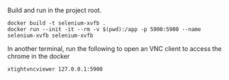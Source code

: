 Build and run in the project root.

```
docker build -t selenium-xvfb .
docker run --init -it --rm -v $(pwd):/app -p 5900:5900 --name selenium-xvfb selenium-xvfb
```

In another terminal, run the following to open an VNC client to access the chrome in the docker

```
xtightvncviewer 127.0.0.1:5900
```
